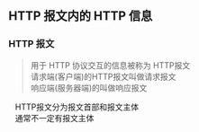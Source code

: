 ## HTTP 报文内的 HTTP 信息
### HTTP 报文
> 用于 HTTP 协议交互的信息被称为 HTTP报文    
> 请求端(客户端)的HTTP报文叫做请求报文    
> 响应端(服务器端)的叫做响应报文

    HTTP报文分为报文首部和报文主体    
    通常不一定有报文主体

